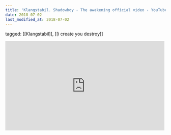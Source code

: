 ```yaml
---
title: 'Klangstabil. Shadowboy - The awakening official video - YouTube'
date: 2018-07-02
last_modified_at: 2018-07-02
---
```

tagged: [[Klangstabil]], [[i create you destroy]]
<iframe allow="accelerometer; autoplay; clipboard-write; encrypted-media; gyroscope; picture-in-picture" allowfullscreen="" frameborder="0" height="281" id="youtube_iframe" src="https://www.youtube.com/embed/W988FBUcZQc?feature=oembed&amp;enablejsapi=1&amp;origin=https://safe.txmblr.com&amp;wmode=opaque" width="500"></iframe>